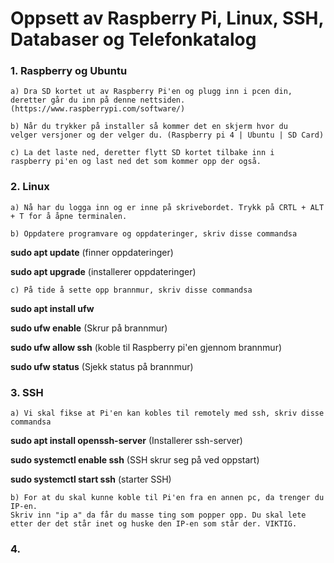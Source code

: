 # Oppsett av Raspberry Pi, Linux, SSH, Databaser og Telefonkatalog

### 1. Raspberry og Ubuntu
    a) Dra SD kortet ut av Raspberry Pi'en og plugg inn i pcen din,
    deretter går du inn på denne nettsiden. (https://www.raspberrypi.com/software/)

    b) Når du trykker på installer så kommer det en skjerm hvor du
    velger versjoner og der velger du. (Raspberry pi 4 | Ubuntu | SD Card)

    c) La det laste ned, deretter flytt SD kortet tilbake inn i
    raspberry pi'en og last ned det som kommer opp der også.
### 2. Linux
    a) Nå har du logga inn og er inne på skrivebordet. Trykk på CRTL + ALT + T for å åpne terminalen.

    b) Oppdatere programvare og oppdateringer, skriv disse commandsa

**sudo apt update** (finner oppdateringer)

**sudo apt upgrade** (installerer oppdateringer)

    c) På tide å sette opp brannmur, skriv disse commandsa

**sudo apt install ufw**

**sudo ufw enable** (Skrur på brannmur)

**sudo ufw allow ssh** (koble til Raspberry pi'en gjennom brannmur)

**sudo ufw status** (Sjekk status på brannmur)
### 3. SSH
    a) Vi skal fikse at Pi'en kan kobles til remotely med ssh, skriv disse commandsa

**sudo apt install openssh-server** (Installerer ssh-server)

**sudo systemctl enable ssh** (SSH skrur seg på ved oppstart)

**sudo systemctl start ssh** (starter SSH)

    b) For at du skal kunne koble til Pi'en fra en annen pc, da trenger du IP-en.
    Skriv inn "ip a" da får du masse ting som popper opp. Du skal lete etter der det står inet og huske den IP-en som står der. VIKTIG.
### 4. 